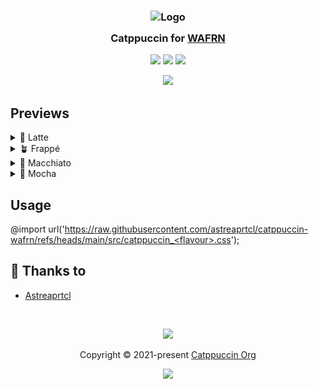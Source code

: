 <h3 align="center">
	<img src="https://raw.githubusercontent.com/catppuccin/catppuccin/main/assets/logos/exports/1544x1544_circle.png" width="100" alt="Logo"/><br/>
	<img src="https://raw.githubusercontent.com/catppuccin/catppuccin/main/assets/misc/transparent.png" height="30" width="0px"/>
	Catppuccin for <a href="https://app.wafrn.net">WAFRN</a>
	<img src="https://raw.githubusercontent.com/catppuccin/catppuccin/main/assets/misc/transparent.png" height="30" width="0px"/>
</h3>

<p align="center">
	<a href="https://github.com/astreaprtcl/catppuccin-wafrn/stargazers"><img src="https://img.shields.io/github/stars/astreaprtcl/catppuccin-wafrn?colorA=363a4f&colorB=b7bdf8&style=for-the-badge"></a>
	<a href="https://github.com/astreaprtcl/catppuccin-wafrn/issues"><img src="https://img.shields.io/github/issues/astreaprtcl/catppuccin-wafrn?colorA=363a4f&colorB=f5a97f&style=for-the-badge"></a>
	<a href="https://github.com/astreaprtcl/catppuccin-wafrn/contributors"><img src="https://img.shields.io/github/contributors/astreaprtcl/catppuccin-wafrn?colorA=363a4f&colorB=a6da95&style=for-the-badge"></a>
</p>

<p align="center">
	<img src="https://raw.githubusercontent.com/catppuccin/catppuccin/main/assets/previews/preview.webp"/>
</p>

## Previews

<details>
<summary>🌻 Latte</summary>
<img src="./assets/latte.png"/>
</details>
<details>
<summary>🪴 Frappé</summary>
<img src="./assets/frappe.png"/>
</details>
<details>
<summary>🌺 Macchiato</summary>
<img src="./assets/macchiato.png"/>
</details>
<details>
<summary>🌿 Mocha</summary>
<img src="./assets/mocha.png"/>
</details>

## Usage

@import url('https://raw.githubusercontent.com/astreaprtcl/catppuccin-wafrn/refs/heads/main/src/catppuccin_<flavour>.css');

## 💝 Thanks to

- [Astreaprtcl](https://github.com/astreaprtcl)

&nbsp;

<p align="center">
	<img src="https://raw.githubusercontent.com/catppuccin/catppuccin/main/assets/footers/gray0_ctp_on_line.svg?sanitize=true" />
</p>

<p align="center">
	Copyright &copy; 2021-present <a href="https://github.com/catppuccin" target="_blank">Catppuccin Org</a>
</p>

<p align="center">
	<a href="https://github.com/catppuccin/catppuccin/blob/main/LICENSE"><img src="https://img.shields.io/static/v1.svg?style=for-the-badge&label=License&message=MIT&logoColor=d9e0ee&colorA=363a4f&colorB=b7bdf8"/></a>
</p>
